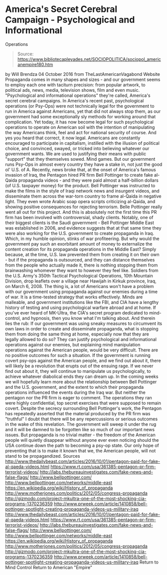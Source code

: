 # America's Secret Cerebral Campaign - Psychological and Informational 
Operations

> Source: https://www.bibliotecapleyades.net/SOCIOPOLITICA/sociopol_americanempire180.htm

by Will Brendza 04 October 2016
from TheLastAmericanVagabond Website
Propaganda comes in many shapes and sizes - and our government seems to employ each one with taciturn precision:
from popular artwork, to political ads, news, media, television shows, film and even music.
"Psychological and informational operations" they're called, America's secret cerebral campaigns.
In America's recent past, psychological operations (or Psy-Ops) were not technically legal for the government to run in America against Americans, yet that did not always stop them, as our government had some exceptionally sly methods for working around that complication.
Yet today, it has now become legal for such psychological operations to operate on American soil with the intention of manipulating the way Americans think, feel and act for national security of course.
And yes you heard that correct, it now legal.
Americans are constantly encouraged to participate in capitalism, instilled with the illusion of political choice, and convinced, swayed, or tricked into believing whatever our government wants.
We are used to justifying their means with public "support" that they themselves sowed. Mind games. But our government runs Psy-Ops in almost every country they have a stake in, not just the good ol' U.S. of A.
Recently, news broke that, at the onset of America's famous invasion of Iraq, the Pentagon hired PR firm Bell Pottinger to create fake al-Qaida propaganda videos - and they were paid almost a half-billion dollars (of U.S. taxpayer money) for the product.
Bell Pottinger was instructed to make the films in the style of Iraqi network news and insurgent videos, and disseminate them across the war-torn country to frame al-Qaida in negative light.
They even wrote Arabic soap opera scripts criticizing al-Qaida, and showing positive consequences for rejecting terrorism.
Belle Pottinger really went all out for this project.
And this is absolutely not the first time this PR firm has been involved with controversial, shady clients.
Notably, one of their biggest clients is the Saudi government - Bell Pottinger Middle East was established in 2006, and evidence suggests that at that same time they were also working for the U.S. government to create propaganda in Iraq.
Which, in my humble opinion, stinks of war profiteering.
But why would the government pay such an exorbitant amount of money to externalize the content creation for its propaganda operations in the Middle East?
Simply because, at the time, U.S. law prevented them from creating it on their own - but if the propaganda is outsourced, and they can distance themselves from the people who actually made it, there is nothing stopping them from brainwashing whomever they want to however they feel like.
Soldiers from the U.S. Army's 350th Tactical Psychological Operations,
10th Mountain Division, drop leaflets
over a village near Hawijah in Kirkuk province,
Iraq, on March 6, 2008.
The thing is, a lot of Americans won't have a problem with our government using propaganda against our enemies during a time of war. It is a time-tested strategy that works effectively.
Minds are malleable, and government institutions like the FBI, and CIA have a lengthy history of testing and using psychological warfare abroad and at home. If you've ever heard of MK-Ultra, the CIA's secret program dedicated to mind-control, and hypnosis, then you know what I'm talking about.
And therein lies the rub:
If our government was using sneaky measures to circumvent its own laws in order to create and disseminate propaganda, what is stopping them from doing the same thing at home, especially now that they are legally allowed to do so?
They can justify psychological and informational operations against our enemies, but explaining mind manipulation operations against the American people, would be very difficult.
There are no positive outcomes for such a situation. If the government is running covert psy-ops against the American people, and we find out about it, there will likely be a revolution that erupts out of the ensuing rage.
If we never find out about it, they will continue to manipulate us psychologically, to achieve whatever diabolical ends they can dream up.
In the coming weeks we will hopefully learn more about the relationship between Bell Pottinger and the U.S. government, and the extent to which their propaganda operations influenced the events during the Iraq war.
But neither the pentagon nor the PR firm is eager to comment.
The operations they ran were highly confidential, top secret exercises that were supposed to remain covert. Despite the secrecy surrounding Bell Pottinger's work, the Pentagon has repeatedly asserted that the material produced by the PR firm was "truthful"
I doubt that there will be any repercussions or serious outcomes in the wake of this revelation.
The government will sweep it under the rug and it will be damned to be forgotten like so much of our important news issues. But propaganda is no trivial matter - the freedom of the American people will quietly disappear without anyone ever even noticing should the USA continue down the path to becoming a psy-op state.
Our only hope of preventing that is to make it known that we, the American people, will not stand to be propagandized.
Sources
http://www.thedailybeast.com/articles/2016/10/01/pentagon-paid-for-fake-al-qaeda-videos.html https://www.rt.com/usa/361385-pentagon-pr-firm-terrorist-videos/ http://labs.thebureauinvestigates.com/fake-news-and-false-flags/ http://www.bellpottinger.com/ http://www.bellpottinger.com/networks/middle-east https://en.wikipedia.org/wiki/History_of_propaganda http://www.motherjones.com/politics/2012/05/congress-propaganda http://gizmodo.com/project-mkultra-one-of-the-most-shocking-cia-programs-1370236359 http://www.prweek.com/article/1410858/bell-pottinger-spotlight-creating-propaganda-videos-us-military-iraq
http://www.thedailybeast.com/articles/2016/10/01/pentagon-paid-for-fake-al-qaeda-videos.html
https://www.rt.com/usa/361385-pentagon-pr-firm-terrorist-videos/
http://labs.thebureauinvestigates.com/fake-news-and-false-flags/
http://www.bellpottinger.com/
http://www.bellpottinger.com/networks/middle-east
https://en.wikipedia.org/wiki/History_of_propaganda
http://www.motherjones.com/politics/2012/05/congress-propaganda
http://gizmodo.com/project-mkultra-one-of-the-most-shocking-cia-programs-1370236359
http://www.prweek.com/article/1410858/bell-pottinger-spotlight-creating-propaganda-videos-us-military-iraq
Return to Mind Control
Return to American "Empire"
